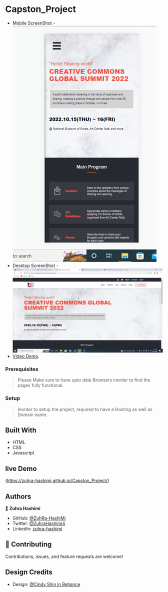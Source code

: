 # Capston_Project

- Mobile ScreenShot
-![screenshot](./assets/images/mobile.png)
- Desktop ScreenShot
-![screenshot](./assets/images/disktop.png)
- [Video Demo](https://zuhra-hashimi.github.io/Capston_Project/).


### Prerequisites

> Please Make sure to have upto date Browsers inorder to find the pages fully functional.

### Setup

> Inorder to setup the project, required to have a Hosting as well as Domain name.

## Built With

- HTML
- CSS
- Javascript

## live Demo
(https://zuhra-hashimi.github.io/Capston_Project/)


## Authors

👤 **Zuhra Hashimi**

- GitHub: [@ZuhRa-HashiMi](https://github.com/ZuhRa-HashiMi)
- Twitter: [@ZuhraHashimi4](https://twitter.com/ZuhraHashimi4)
- LinkedIn: [zuhra-hashimi](https://www.linkedin.com/in/zuhra-hashimi-601966214/)

## 🤝 Contributing

Contributions, issues, and feature requests are welcome!

## Design Credits

- Design: [@Cindy Shin in Behance](https://www.behance.net/gallery/29845175/CC-Global-Summit-2015)
